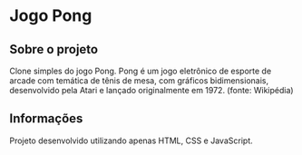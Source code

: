 # Jogo Pong

## Sobre o projeto
Clone simples do jogo Pong.
Pong é um jogo eletrônico de esporte de arcade com temática de tênis de mesa, com gráficos bidimensionais, desenvolvido pela Atari e lançado originalmente em 1972.
(fonte: Wikipédia)

## Informações
Projeto desenvolvido utilizando apenas HTML, CSS e JavaScript.